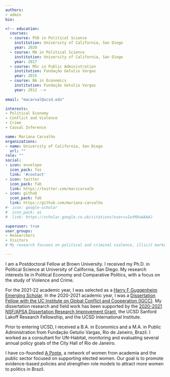 ```yaml
---
authors:
- admin
bio: 

<!-- education:
  courses:
  - course: PhD in Political Science
    institution: University of California, San Diego
    year: 2020
  - course: MA in Political Science
    institution: University of California, San Diego
    year: 2017
  - course: MSc in Public Administration
    institution: Fundação Getulio Vargas
    year: 2015
  - course: BA in Economics
    institution: Fundação Getulio Vargas
    year: 2012 --> 
    
email: "macarval@ucsd.edu"

interests:
- Political Economy 
- Conflict and Violence
- Crime
- Causal Inference

name: Mariana Carvalho
organizations:
- name: University of California, San Diego
  url: ""
role: ""
social:
- icon: envelope
  icon_pack: fas
  link: '#contact'
- icon: twitter
  icon_pack: fab
  link: https://twitter.com/maricarvalb
- icon: github
  icon_pack: fab
  link: https://github.com/mariana-carvalho
#- icon: google-scholar
#  icon_pack: ai
#  link: https://scholar.google.co.uk/citations?user=sIwtMXoAAAAJ

superuser: true
user_groups:
- Researchers
- Visitors
# My research focuses on political and criminal violence, illicit markets, public security, and non-state governance in Latin America

---
```


I am a Postdoctoral Fellow at Brown University. I received my Ph.D. in Political Science at University of California, San Diego. My research interests lie in Political Economy and Comparative Politics, with a focus on the study of Violence and Crime. 

For the 2021-22 academic year, I was selected as a [Harry F Guggenheim Emerging Scholar](https://www.hfg.org/). In the 2020-2021 academic year, I was a [Dissertation Fellow with the UC Institute on Global Conflict and Cooperation (IGCC)](https://igcc.ucsd.edu/funding/who-igcc-funds/fellows.html). My dissertation research and field work has been supported by the [2020-2021 NSF/APSA Dissertation Research Improvement Grant](https://www.apsanet.org/PROGRAMS/Doctoral-Dissertation-Research-Improvement-Grants), the UCSD Sanford Lakoff Research Fellowship, and the UCSD International Institute. 

Prior to entering UCSD, I received a B.A. in Economics and a M.A. in Public Administration from Fundação Getulio Vargas, Rio de Janeiro, Brazil. I worked as a consultant for UN-Habitat, monitoring and evaluating several annual policy goals of the City Hall of Rio de Janeiro.

I have co-founded [A Ponte](https://redeaponte.com.br/), a network of women from academia and the public sector focused on supporting elected women. Our goal is to promote evidence-based policies and strengthen role models to attract more women to politics in Brazil.
